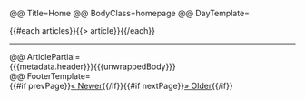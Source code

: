 @@ Title=Home
@@ BodyClass=homepage
@@ DayTemplate=<section>{{#each articles}}{{> article}}{{/each}}<hr class="daybreak" /></section>
@@ ArticlePartial=<article>{{{metadata.header}}}{{{unwrappedBody}}}</article>
@@ FooterTemplate=<div class="paginationFooter">{{#if prevPage}}<a href="/?p={{prevPage}}" class="previousPage">&laquo; Newer</a>{{/if}}{{#if nextPage}}<a href="/?p={{nextPage}}" class="nextPage">&raquo; Older</a>{{/if}}</div>
